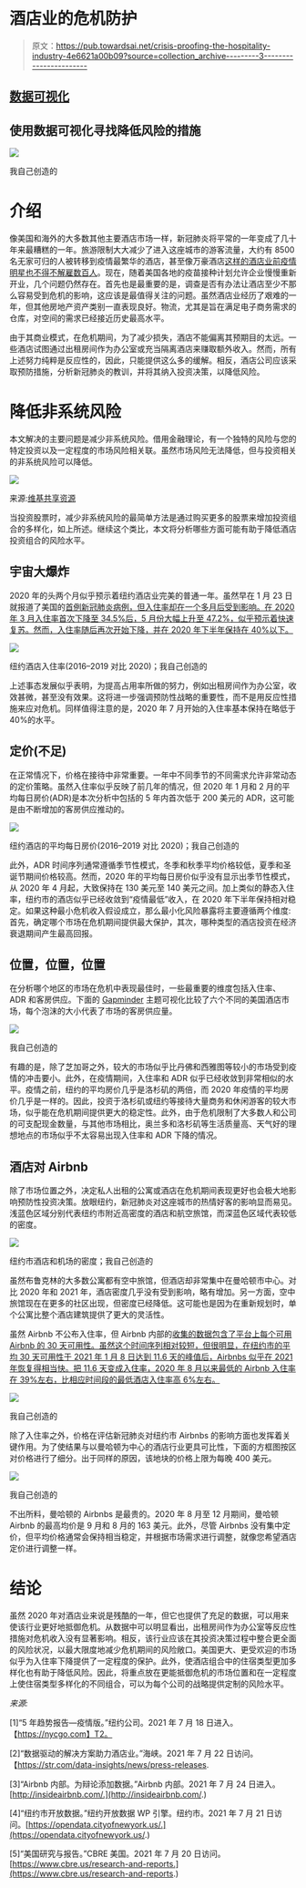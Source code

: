 # 酒店业的危机防护

> 原文：<https://pub.towardsai.net/crisis-proofing-the-hospitality-industry-4e6621a00b09?source=collection_archive---------3----------------------->

## [数据可视化](https://towardsai.net/p/category/data-visualization)

## 使用数据可视化寻找降低风险的措施

![](img/e414d96ca2e71462160ef3298c2d57ac.png)

我自己创造的

# 介绍

像美国和海外的大多数其他主要酒店市场一样，新冠肺炎将平常的一年变成了几十年来最糟糕的一年。旅游限制大大减少了进入这座城市的游客流量，大约有 8500 名无家可归的人被转移到疫情最繁华的酒店，甚至像万豪酒店[这样的酒店业前疫情明星也不得不解雇数百人](https://www.wsj.com/articles/marriott-lays-off-hundreds-of-workers-at-times-square-hotel-11608033611)。现在，随着美国各地的疫苗接种计划允许企业慢慢重新开业，几个问题仍然存在。首先也是最重要的是，调查是否有办法让酒店至少不那么容易受到危机的影响，这应该是最值得关注的问题。虽然酒店业经历了艰难的一年，但其他房地产资产类别一直表现良好。物流，尤其是旨在满足电子商务需求的仓库，对空间的需求已经接近历史最高水平。

由于其商业模式，在危机期间，为了减少损失，酒店不能偏离其预期目的太远。一些酒店试图通过出租房间作为办公室或充当隔离酒店来赚取额外收入。然而，所有上述努力纯粹是反应性的，因此，只能提供这么多的缓解。相反，酒店公司应该采取预防措施，分析新冠肺炎的教训，并将其纳入投资决策，以降低风险。

# 降低非系统风险

本文解决的主要问题是减少非系统风险。借用金融理论，有一个独特的风险与您的特定投资以及一定程度的市场风险相关联。虽然市场风险无法降低，但与投资相关的非系统风险可以降低。

![](img/53f94a233959b6197f4a4e6b9523392e.png)

来源:[维基共享资源](https://commons.wikimedia.org/wiki/File:The_difference_between_systematic_and_unsystematic_risk.jpg)

当投资股票时，减少非系统风险的最简单方法是通过购买更多的股票来增加投资组合的多样化，如上所述。继续这个类比，本文将分析哪些方面可能有助于降低酒店投资组合的风险水平。

## 宇宙大爆炸

2020 年的头两个月似乎预示着纽约酒店业完美的普通一年。虽然早在 1 月 23 日就报道了美国的[首例新冠肺炎病例，但入住率却在一个多月后受到影响。在 2020 年 3 月入住率首次下降至 34.5%后，5 月份大幅上升至 47.2%，似乎预示着快速复苏。然而，入住率随后再次开始下降，并在 2020 年下半年保持在 40%以下。](https://en.wikipedia.org/wiki/COVID-19_pandemic#:~:text=The%20first%20cases%20in%20North,case%20on%2016%20April.)

![](img/8885c88f8a1781b189ee3aba7cdab992.png)

纽约酒店入住率(2016–2019 对比 2020)；我自己创造的

上述事态发展似乎表明，为提高占用率所做的努力，例如出租房间作为办公室，收效甚微，甚至没有效果。这将进一步强调预防性战略的重要性，而不是用反应性措施来应对危机。同样值得注意的是，2020 年 7 月开始的入住率基本保持在略低于 40%的水平。

## 定价(不足)

在正常情况下，价格在接待中非常重要。一年中不同季节的不同需求允许非常动态的定价策略。虽然入住率似乎反映了前几年的情况，但 2020 年 1 月和 2 月的平均每日房价(ADR)是本次分析中包括的 5 年内首次低于 200 美元的 ADR，这可能是由不断增加的客房供应推动的。

![](img/7b0dc79a25a09f46805740c00a10cefc.png)

纽约酒店的平均每日房价(2016–2019 对比 2020)；我自己创造的

此外，ADR 时间序列通常遵循季节性模式，冬季和秋季平均价格较低，夏季和圣诞节期间价格较高。然而，2020 年的平均每日房价似乎没有显示出季节性模式，从 2020 年 4 月起，大致保持在 130 美元至 140 美元之间。加上类似的静态入住率，纽约市的酒店似乎已经收敛到“疫情最低”收入，在 2020 年下半年保持相对稳定。如果这种最小危机收入假设成立，那么最小化风险暴露将主要遵循两个维度:首先，确定哪个市场在危机期间提供最大保护，其次，哪种类型的酒店投资在经济衰退期间产生最高回报。

## 位置，位置，位置

在分析哪个地区的市场在危机中表现最佳时，一些最重要的维度包括入住率、ADR 和客房供应。下面的 [Gapminder](https://de.wikipedia.org/wiki/Gapminder) 主题可视化比较了六个不同的美国酒店市场，每个泡沫的大小代表了市场的客房供应量。

![](img/c05cb09d0e46945893b144dbb005db9b.png)

我自己创造的

有趣的是，除了芝加哥之外，较大的市场似乎比丹佛和西雅图等较小的市场受到疫情的冲击要小。此外，在疫情期间，入住率和 ADR 似乎已经收敛到非常相似的水平。疫情之前，纽约的平均房价几乎是洛杉矶的两倍，而 2020 年疫情的平均房价几乎是一样的。因此，投资于洛杉矶或纽约等接待大量商务和休闲游客的较大市场，似乎能在危机期间提供更大的稳定性。此外，由于危机限制了大多数人和公司的可支配现金数量，与其他市场相比，奥兰多和洛杉矶等生活质量高、天气好的理想地点的市场似乎不太容易出现入住率和 ADR 下降的情况。

## 酒店对 Airbnb

除了市场位置之外，决定私人出租的公寓或酒店在危机期间表现更好也会极大地影响预防性投资决策。放眼纽约，新冠肺炎对这座城市的热情好客的影响显而易见。浅蓝色区域分别代表纽约市附近高密度的酒店和航空旅馆，而深蓝色区域代表较低的密度。

![](img/081a4c4414c3cdfc93e5ac1c42744d55.png)

纽约市酒店和机场的密度；我自己创造的

虽然布鲁克林的大多数公寓都有空中旅馆，但酒店却非常集中在曼哈顿市中心。对比 2020 年和 2021 年，酒店密度几乎没有受到影响，略有增加。另一方面，空中旅馆现在在更多的社区出现，但密度已经降低。这可能也是因为在重新规划时，单个公寓比整个酒店建筑提供了更大的灵活性。

虽然 Airbnb 不公布入住率，但 Airbnb 内部的[收集的数据包含了平台上每个可用 Airbnb 的 30 天可用性。虽然这个时间序列相对较短，但很明显，在纽约市的平均 30 天可用性于 2021 年 1 月 8 日达到 11.6 天的峰值后，Airbnbs 似乎在 2021 年恢复得相当快。把 11.6 天变成入住率，2020 年 8 月以来最低的 Airbnb 入住率在 39%左右，比相应时间段的最低酒店入住率高 6%左右。](http://insideairbnb.com/get-the-data.html)

![](img/4eefb427a8f7ed08a646d89e5ceb76cd.png)

我自己创造的

除了入住率之外，价格在评估新冠肺炎对纽约市 Airbnbs 的影响方面也发挥着关键作用。为了使结果与以曼哈顿为中心的酒店行业更具可比性，下面的方框图按区对价格进行了细分。出于同样的原因，该地块的价格上限为每晚 400 美元。

![](img/eb4d977984cd2c49cb15a59271169c04.png)

我自己创造的

不出所料，曼哈顿的 Airbnbs 是最贵的。2020 年 8 月至 12 月期间，曼哈顿 Airbnb 的最高均价是 9 月和 8 月的 163 美元。此外，尽管 Airbnbs 没有集中定价，但平均价格通常会保持相当稳定，并根据市场需求进行调整，就像您希望酒店定价进行调整一样。

# 结论

虽然 2020 年对酒店业来说是残酷的一年，但它也提供了充足的数据，可以用来使该行业更好地抵御危机。从数据中可以明显看出，出租房间作为办公室等反应性措施对危机收入没有显著影响。相反，该行业应该在其投资决策过程中整合更全面的风险状况，以最大限度地减少危机期间的风险敞口。美国更大、更受欢迎的市场似乎为入住率下降提供了一定程度的保护。此外，使酒店组合中的住宿类型更加多样化也有助于降低风险。因此，将重点放在更能抵御危机的市场位置和在一定程度上使住宿类型多样化的不同组合，可以为每个公司的战略提供定制的风险水平。

*来源:*

[1]“5 年趋势报告—疫情版。”纽约公司。2021 年 7 月 18 日进入。【https://nycgo.com】T2。

[2]“数据驱动的解决方案助力酒店业。”海峡。2021 年 7 月 22 日访问。【https://str.com/data-insights/news/press-releases. 

[3]“Airbnb 内部。为辩论添加数据。”Airbnb 内部。2021 年 7 月 24 日进入。[http://insideairbnb.com/.](http://insideairbnb.com/.)

[4]“纽约市开放数据。”纽约开放数据 WP 引擎。纽约市。2021 年 7 月 21 日访问。[https://opendata.cityofnewyork.us/.](https://opendata.cityofnewyork.us/.)

[5]“美国研究与报告。”CBRE 美国。2021 年 7 月 20 日访问。[https://www.cbre.us/research-and-reports.](https://www.cbre.us/research-and-reports.)